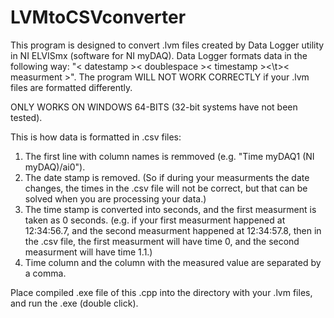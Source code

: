 # LVMtoCSVconverter

This program is designed to convert .lvm files created by Data Logger utility in NI ELVISmx (software for NI myDAQ).
Data Logger formats data in the following way: "< datestamp >< doublespace >< timestamp ><\t>< measurment >".
The program WILL NOT WORK CORRECTLY if your .lvm files are formatted differently.

ONLY WORKS ON WINDOWS 64-BITS (32-bit systems have not been tested).

This is how data is formatted in .csv files:
1) The first line with column names is remmoved (e.g. "Time  myDAQ1 (NI myDAQ)/ai0").
2) The date stamp is removed. (So if during your measurments the date changes, the times in the .csv file will not be correct,
but that can be solved when you are processing your data.)
3) The time stamp is converted into seconds, and the first measurment is taken as 0 seconds.
(e.g. if your first measurment happened at 12:34:56.7, and the second measurment happened at 12:34:57.8, then in the .csv
file, the first measurment will have time 0, and the second measurment will have time 1.1.)
4) Time column and the column with the measured value are separated by a comma.

Place compiled .exe file of this .cpp into the directory with your .lvm files, and run the .exe (double click).
